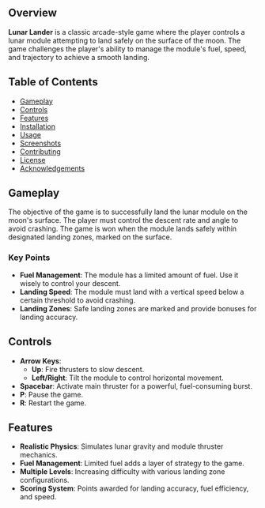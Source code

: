 ## Overview

**Lunar Lander** is a classic arcade-style game where the player controls a lunar module attempting to land safely on the surface of the moon. The game challenges the player's ability to manage the module's fuel, speed, and trajectory to achieve a smooth landing.

## Table of Contents

- [Gameplay](#gameplay)
- [Controls](#controls)
- [Features](#features)
- [Installation](#installation)
- [Usage](#usage)
- [Screenshots](#screenshots)
- [Contributing](#contributing)
- [License](#license)
- [Acknowledgements](#acknowledgements)

## Gameplay

The objective of the game is to successfully land the lunar module on the moon's surface. The player must control the descent rate and angle to avoid crashing. The game is won when the module lands safely within designated landing zones, marked on the surface.

### Key Points

- **Fuel Management**: The module has a limited amount of fuel. Use it wisely to control your descent.
- **Landing Speed**: The module must land with a vertical speed below a certain threshold to avoid crashing.
- **Landing Zones**: Safe landing zones are marked and provide bonuses for landing accuracy.

## Controls

- **Arrow Keys**:
  - **Up**: Fire thrusters to slow descent.
  - **Left/Right**: Tilt the module to control horizontal movement.
- **Spacebar**: Activate main thruster for a powerful, fuel-consuming burst.
- **P**: Pause the game.
- **R**: Restart the game.

## Features

- **Realistic Physics**: Simulates lunar gravity and module thruster mechanics.
- **Fuel Management**: Limited fuel adds a layer of strategy to the game.
- **Multiple Levels**: Increasing difficulty with various landing zone configurations.
- **Scoring System**: Points awarded for landing accuracy, fuel efficiency, and speed.